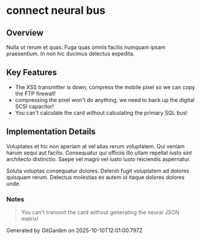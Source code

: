 # connect neural bus

## Overview
Nulla ut rerum et quas. Fuga quas omnis facilis numquam ipsam praesentium. In non hic ducimus delectus expedita.

## Key Features
- The XSS transmitter is down, compress the mobile pixel so we can copy the FTP firewall!
- compressing the pixel won't do anything, we need to back up the digital SCSI capacitor!
- You can't calculate the card without calculating the primary SQL bus!

## Implementation Details
Voluptates et hic non aperiam at vel alias rerum voluptatem. Qui veniam harum sequi aut facilis. Consequatur qui officiis illo ullam repellat iusto sint architecto distinctio. Saepe vel magni vel iusto iusto reiciendis aspernatur.
 Soluta voluptas consequatur dolores. Deleniti fugit voluptatem ad dolores quisquam rerum. Delectus molestias ex autem id itaque dolores dolores unde.

### Notes
> You can't transmit the card without generating the neural JSON matrix!

Generated by GitGarden on 2025-10-10T12:01:00.797Z